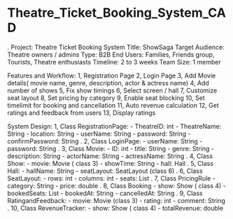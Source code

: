 # Theatre_Ticket_Booking_System_CAD
.
        Project: Theatre Ticket Booking System
          Title: ShowSaga
Target Audience: Theatre owners / admins
           Type: B2B
      End Users: Families, Friends group, Tourists, Theatre enthusiasts
       Timeline: 2 to 3 weeks
      Team Size: 1 member
      
Features and Workflow:
                 1, Registration Page
                 2, Login Page
                 3, Add Movie details( movie name, genre, description, actor & actress name)
                 4, Add number of shows
                 5, Fix show timings
                 6, Select screen / hall
                 7, Customize seat layout
                 8, Set pricing by category
                 9, Enable seat blocking
                 10, Set timelimit for booking and cancellation
                 11, Auto revenue calculation 
                 12, Get ratings and feedback from users
                 13, Display ratings

System Design:
        1, Class RegistrationPage:
                -       TheatreID: int
                -     TheatreName: String
                -        location: String
                -        userName: String
                -        password: String
                - confirmPassword: String
.
        2, Class LoginPage:
                - userName: String
                - password: String
.
        3, Class Movie:
                -          ID: int
                -       title: String
                -       genre: String
                - description: String
                -   actorName: String
                - actressName: String
.
        4, Class Show:
                -       movie: Movie ( class 3)
                -    showTime: String
                -        hall: Hall
.
        5, Class Hall:
                -   hallName: String
                - seatLayout: SeatLayout (class 6)
.
        6, Class SeatLayout:
                -    rows: int
                - columns: int
                -   seats: List<Seat>
.
        7, Class PricingRule
                - category: String
                -    price: double
.
        8, Class Booking
                -        show: Show ( class 4)
                - bookedSeats: List<Seat>
                -    bookedAt: String
                - cancelledAt: String
.
        9, Class RatingandFeedback:
                -   movie: Movie (class 3)
                -  rating: int
                - comment: String
.
        10, Class RevenueTracker:
                -         show: Show ( class 4)
                - totalRevenue: double












      

